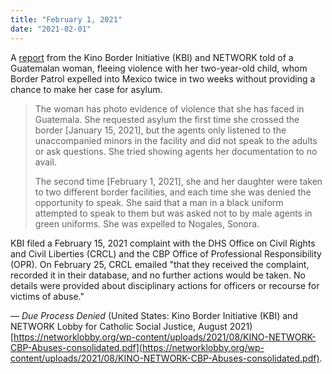 ```yaml
---
title: "February 1, 2021"
date: "2021-02-01"
---
```


A [report](https://networklobby.org/wp-content/uploads/2021/08/KINO-NETWORK-CBP-Abuses-consolidated.pdf) from the Kino Border Initiative (KBI) and NETWORK told of a Guatemalan woman, fleeing violence with her two-year-old child, whom Border Patrol expelled into Mexico twice in two weeks without providing a chance to make her case for asylum.

> The woman has photo evidence of violence that she has faced in Guatemala. She requested asylum the first time she crossed the border \[January 15, 2021\], but the agents only listened to the unaccompanied minors in the facility and did not speak to the adults or ask questions. She tried showing agents her documentation to no avail.
> 
> The second time \[February 1, 2021\], she and her daughter were taken to two different border facilities, and each time she was denied the opportunity to speak. She said that a man in a black uniform attempted to speak to them but was asked not to by male agents in green uniforms. She was expelled to Nogales, Sonora.

KBI filed a February 15, 2021 complaint with the DHS Office on Civil Rights and Civil Liberties (CRCL) and the CBP Office of Professional Responsibility (OPR). On February 25, CRCL emailed "that they received the complaint, recorded it in their database, and no further actions would be taken. No details were provided about disciplinary actions for officers or recourse for victims of abuse."

— _Due Process Denied_ (United States: Kino Border Initiative (KBI) and NETWORK Lobby for Catholic Social Justice, August 2021) [https://networklobby.org/wp-content/uploads/2021/08/KINO-NETWORK-CBP-Abuses-consolidated.pdf](https://networklobby.org/wp-content/uploads/2021/08/KINO-NETWORK-CBP-Abuses-consolidated.pdf).
